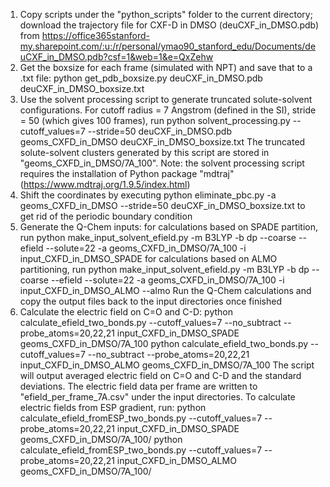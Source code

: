 1. Copy scripts under the "python_scripts" folder to the current directory; download the trajectory file for CXF-D in DMSO
   (deuCXF_in_DMSO.pdb) from 
   https://office365stanford-my.sharepoint.com/:u:/r/personal/ymao90_stanford_edu/Documents/deuCXF_in_DMSO.pdb?csf=1&web=1&e=QxZehw 
2. Get the boxsize for each frame (simulated with NPT) and save that to a .txt file: 
   python get_pdb_boxsize.py deuCXF_in_DMSO.pdb deuCXF_in_DMSO_boxsize.txt 
3. Use the solvent processing script to generate truncated solute-solvent configurations. For cutoff radius = 7 Angstrom
   (defined in the SI), stride = 50 (which gives 100 frames), run
   python solvent_processing.py --cutoff_values=7 --stride=50 deuCXF_in_DMSO.pdb geoms_CXFD_in_DMSO deuCXF_in_DMSO_boxsize.txt
   The truncated solute-solvent clusters generated by this script are stored in "geoms_CXFD_in_DMSO/7A_100". Note: the
   solvent processing script requires the installation of Python package "mdtraj" (https://www.mdtraj.org/1.9.5/index.html)
4. Shift the coordinates by executing
   python eliminate_pbc.py -a geoms_CXFD_in_DMSO --stride=50 deuCXF_in_DMSO_boxsize.txt
   to get rid of the periodic boundary condition
5. Generate the Q-Chem inputs: for calculations based on SPADE partition, run
   python make_input_solvent_efield.py -m B3LYP -b dp --coarse --efield --solute=22 -a geoms_CXFD_in_DMSO/7A_100 -i input_CXFD_in_DMSO_SPADE 
   for calculations based on ALMO partitioning, run
   python make_input_solvent_efield.py -m B3LYP -b dp --coarse --efield --solute=22 -a geoms_CXFD_in_DMSO/7A_100 -i input_CXFD_in_DMSO_ALMO --almo
   Run the Q-Chem calculations and copy the output files back to the input directories once finished
6. Calculate the electric field on C=O and C-D:
   python calculate_efield_two_bonds.py --cutoff_values=7 --no_subtract --probe_atoms=20,22,21 input_CXFD_in_DMSO_SPADE geoms_CXFD_in_DMSO/7A_100
   python calculate_efield_two_bonds.py --cutoff_values=7 --no_subtract --probe_atoms=20,22,21 input_CXFD_in_DMSO_ALMO geoms_CXFD_in_DMSO/7A_100 
   The script will output averaged electric field on C=O and C-D and the standard deviations. The electric field data per frame are written
   to "efield_per_frame_7A.csv" under the input directories.
   To calculate electric fields from ESP gradient, run:
   python calculate_efield_fromESP_two_bonds.py --cutoff_values=7 --probe_atoms=20,22,21 input_CXFD_in_DMSO_SPADE  geoms_CXFD_in_DMSO/7A_100/
   python calculate_efield_fromESP_two_bonds.py --cutoff_values=7 --probe_atoms=20,22,21 input_CXFD_in_DMSO_ALMO geoms_CXFD_in_DMSO/7A_100/
 
